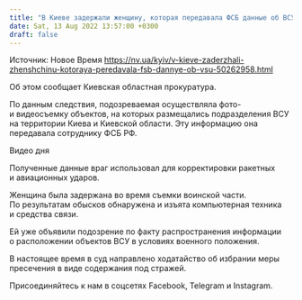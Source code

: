 ```yaml
---
title: "В Киеве задержали женщину, которая передавала ФСБ данные об ВСУ"
date: Sat, 13 Aug 2022 13:57:00 +0300
draft: false
---
```

Источник: Новое Время https://nv.ua/kyiv/v-kieve-zaderzhali-zhenshchinu-kotoraya-peredavala-fsb-dannye-ob-vsu-50262958.html


Об этом сообщает Киевская областная прокуратура.

По данным следствия, подозреваемая осуществляла фото- и видеосъемку объектов, на которых размещались подразделения ВСУ на территории Киева и Киевской области. Эту информацию она передавала сотруднику ФСБ РФ.

 Видео дня  

 Полученные данные враг использовал для корректировки ракетных и авиационных ударов.

Женщина была задержана во время съемки воинской части. По результатам обысков обнаружена и изъята компьютерная техника и средства связи.

Ей уже объявили подозрение по факту распространения информации о расположении объектов ВСУ в условиях военного положения.

В настоящее время в суд направлено ходатайство об избрании меры пресечения в виде содержания под стражей.

Присоединяйтесь к нам в соцсетях Facebook, Telegram и Instagram.
